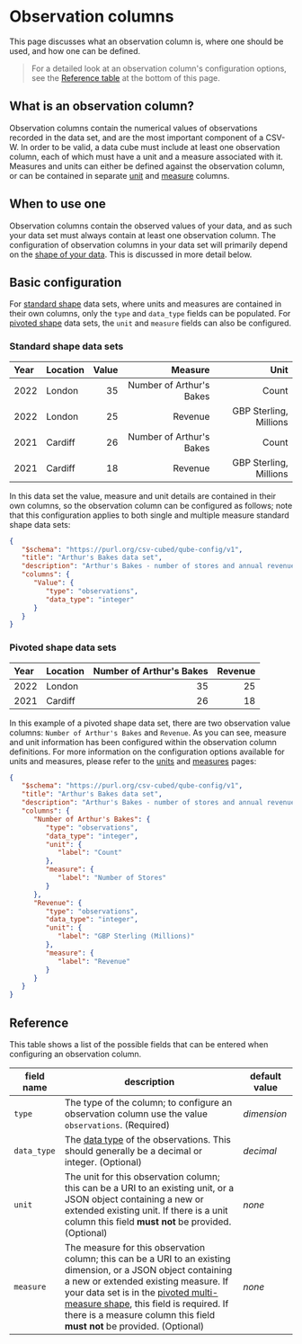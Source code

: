 # Observation columns

This page discusses what an observation column is, where one should be used, and how one can be defined.

> For a detailed look at an observation column's configuration options, see the [Reference table](#reference) at the bottom of this page.

## What is an observation column?

Observation columns contain the numerical values of observations recorded in the data set, and are the most important component of a CSV-W. In order to be valid, a data cube must include at least one observation column, each of which must have a unit and a measure associated with it. Measures and units can either be defined against the observation column, or can be contained in separate [unit](./units.md) and [measure](./measures.md) columns.

## When to use one

Observation columns contain the observed values of your data, and as such your data set must always contain at least one observation column. The configuration of observation columns in your data set will primarily depend on the [shape of your data](../../../shape-data/index.md). This is discussed in more detail below.

## Basic configuration

For [standard shape](../../../shape-data/standard-shape.md) data sets, where units and measures are contained in their own columns, only the `type` and `data_type` fields can be populated. For [pivoted shape](../../../shape-data/pivoted-shape.md) data sets, the `unit` and `measure` fields can also be configured.

### Standard shape data sets

| Year | Location | Value |                  Measure |                   Unit |
|:-----|:---------|------:|-------------------------:|-----------------------:|
| 2022 | London   |    35 | Number of Arthur's Bakes |                  Count |
| 2022 | London   |    25 |                  Revenue | GBP Sterling, Millions |
| 2021 | Cardiff  |    26 | Number of Arthur's Bakes |                  Count |
| 2021 | Cardiff  |    18 |                  Revenue | GBP Sterling, Millions |

In this data set the value, measure and unit details are contained in their own columns, so the observation column can be configured as follows; note that this configuration applies to both single and multiple measure standard shape data sets:

```json
{
   "$schema": "https://purl.org/csv-cubed/qube-config/v1",
   "title": "Arthur's Bakes data set",
   "description": "Arthur's Bakes - number of stores and annual revenue",
   "columns": {
      "Value": {
         "type": "observations",
         "data_type": "integer"
      }
   }
}
```

### Pivoted shape data sets

| Year | Location | Number of Arthur's Bakes | Revenue |
|:-----|:---------|-------------------------:|--------:|
| 2022 | London   |                       35 |      25 |
| 2021 | Cardiff  |                       26 |      18 |

In this example of a pivoted shape data set, there are two observation value columns: `Number of Arthur's Bakes` and `Revenue`. As you can see, measure and unit information has been configured within the observation column definitions. For more information on the configuration options available for units and measures, please refer to the [units](./units.md) and [measures](./measures.md) pages:

```json
{
   "$schema": "https://purl.org/csv-cubed/qube-config/v1",
   "title": "Arthur's Bakes data set",
   "description": "Arthur's Bakes - number of stores and annual revenue",
   "columns": {
      "Number of Arthur's Bakes": {
         "type": "observations",
         "data_type": "integer",
         "unit": {
            "label": "Count"
         },
         "measure": {
            "label": "Number of Stores"
         }
      },
      "Revenue": {
         "type": "observations",
         "data_type": "integer",
         "unit": {
            "label": "GBP Sterling (Millions)"
         },
         "measure": {
            "label": "Revenue"
         }
      }
   }
}
```

## Reference

This table shows a list of the possible fields that can be entered when configuring an observation column.

| **field name** | **description**                                                                                                                                                                                                                                                                                                                                                      | **default value** |
|----------------|----------------------------------------------------------------------------------------------------------------------------------------------------------------------------------------------------------------------------------------------------------------------------------------------------------------------------------------------------------------------|-------------------|
| `type`         | The type of the column; to configure an observation column use the value `observations`. (Required)                                                                                                                                                                                                                                                                  | *dimension*       |
| `data_type`    | The [data type](https://www.w3.org/TR/2015/REC-tabular-metadata-20151217/#h-built-in-datatypes) of the observations. This should generally be a decimal or integer. (Optional)                                                                                                                                                                                       | *decimal*         |
| `unit`         | The unit for this observation column; this can be a URI to an existing unit, or a JSON object containing a new or extended existing unit. If there is a unit column this field **must not** be provided. (Optional)                                                                                                                                                      | *none*            |
| `measure`      | The measure for this observation column; this can be a URI to an existing dimension, or a JSON object containing a new or extended existing measure. If your data set is in the [pivoted multi-measure shape](../../../shape-data/pivoted-shape.md#multiple-measures), this field is required. If there is a measure column this field **must not** be provided. (Optional) | *none*            |
